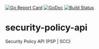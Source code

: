[![Go Report Card](https://goreportcard.com/badge/kmodules/security-policy-api "Go Report Card")](https://goreportcard.com/report/kmodules/security-policy-api)
[![GoDoc](https://godoc.org/kmodules.xyz/offshoot-api?status.svg "GoDoc")](https://godoc.org/kmodules.xyz/offshoot-api)
[![Build Status](https://travis-ci.org/kmodules/security-policy-api.svg?branch=master)](https://travis-ci.org/kmodules/security-policy-api)

# security-policy-api
Security Policy API (PSP | SCC)
